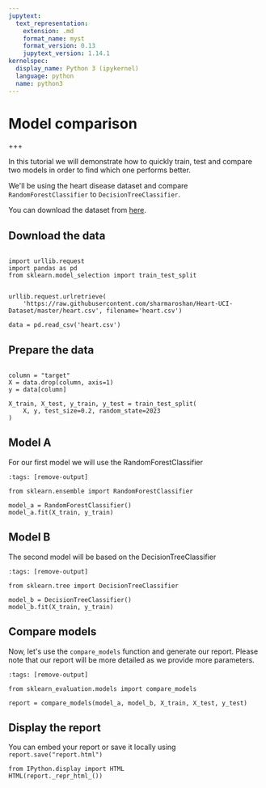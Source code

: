 ```yaml
---
jupytext:
  text_representation:
    extension: .md
    format_name: myst
    format_version: 0.13
    jupytext_version: 1.14.1
kernelspec:
  display_name: Python 3 (ipykernel)
  language: python
  name: python3
---
```


# Model comparison

+++

In this tutorial we will demonstrate how to quickly train, test and compare two models in order to find which one performs better.

We'll be using the heart disease dataset and compare `RandomForestClassifier` to `DecisionTreeClassifier`.

You can download the dataset from <a href="https://www.kaggle.com/datasets/redwankarimsony/heart-disease-data" target="_blank">here</a>.

## Download the data

```{code-cell} ipython3

import urllib.request
import pandas as pd
from sklearn.model_selection import train_test_split


urllib.request.urlretrieve(
    'https://raw.githubusercontent.com/sharmaroshan/Heart-UCI-Dataset/master/heart.csv', filename='heart.csv')

data = pd.read_csv('heart.csv')
```

## Prepare the data 
```{code-cell} ipython3

column = "target"
X = data.drop(column, axis=1)
y = data[column]

X_train, X_test, y_train, y_test = train_test_split(
    X, y, test_size=0.2, random_state=2023
)

```

## Model A

For our first model we will use the RandomForestClassifier

```{code-cell} ipython3
:tags: [remove-output]

from sklearn.ensemble import RandomForestClassifier

model_a = RandomForestClassifier()
model_a.fit(X_train, y_train)
```

## Model B

The second model will be based on the DecisionTreeClassifier

```{code-cell} ipython3
:tags: [remove-output]

from sklearn.tree import DecisionTreeClassifier

model_b = DecisionTreeClassifier()
model_b.fit(X_train, y_train)
```

## Compare models

Now, let's use the `compare_models` function and generate our report.
Please note that our report will be more detailed as we provide more parameters.

```{code-cell} ipython3
:tags: [remove-output]

from sklearn_evaluation.models import compare_models

report = compare_models(model_a, model_b, X_train, X_test, y_test)
```

## Display the report

You can embed your report or save it locally using `report.save("report.html")`

```{code-cell} ipython3
from IPython.display import HTML
HTML(report._repr_html_())
```
